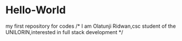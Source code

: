 # Hello-World
my first repository for codes
/*
I am Olatunji Ridwan,csc student of the UNILORIN,interested
in full stack development
*/
